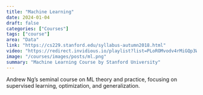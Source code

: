 ```yaml
---
title: "Machine Learning"
date: 2024-01-04
draft: false
categories: ["Courses"]
tags: ["course"]
area: "Data"
link: "https://cs229.stanford.edu/syllabus-autumn2018.html"
video: "https://redirect.invidious.io/playlist?list=PLoROMvodv4rMiGQp3WXShtMGgzqpfVfbU"
image: "/courses/images/posts/ml.png"
summary: "Machine Learning Course by Stanford University"
---
```


Andrew Ng’s seminal course on ML theory and practice, focusing on supervised learning, optimization, and generalization.
